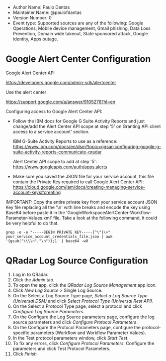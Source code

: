 - Author Name: Paulo Dantas
- Maintainer Name: @paulofdantas
- Version Number: 0
- Event type: Supported sources are any of the following: Google Operations, Mobile device management, Gmail phishing, Data Loss Prevention, Domain wide takeout, State sponsored attack, Google identity, Apps outage.

# Google Alert Center Configuration

Google Alert Center API

https://developers.google.com/admin-sdk/alertcenter

Use the alert center

https://support.google.com/a/answer/9105276?hl=en

Configuring access to Google Alert Center API:

- Follow the IBM docs for Google G Suite Activity Reports and just change/add the Alert Center API scope at step '5' on Granting API client access to a service account' section.

    IBM G-Suite Activity Reports to use as a reference: https://www.ibm.com/docs/en/dsm?topic=ggsar-configuring-google-g-suite-activity-reports-communicate-qradar
    
    Alert Center API scope to add at step '5': https://www.googleapis.com/auth/apps.alerts
    
- Make sure you saved the JSON file for your service account, this file contain the Private Key required to call Google Alert Center API: https://cloud.google.com/iam/docs/creating-managing-service-account-keys#creating
    
IMPORTANT: Copy the entire private key from your service account JSON Key file replacing all the '\n' with line breaks and encode the key using Base64 before paste it in the 'GoogleWorkspaceAlertCenter-Workflow-Parameter-Values.xml' file. Take a look at the following command, it could be very helpful to do that.

    grep -o -e "-----BEGIN PRIVATE KEY-----[^\"]\+" your_service_account_credentials_file.json | awk '{gsub("\\\\n","\n")};1' | base64 -w0

# QRadar Log Source Configuration

1. Log in to QRadar.
2. Click the _Admin_ tab.
3. To open the app, click the _QRadar Log Source Management_ app icon.
4. Click _New Log Source_ > Single Log Source.
5. On the Select a Log Source Type page, _Select a Log Source Type (Universal DSM)_ and click _Select Protocol Type (Universal Rest API)_.
6. On the Select a Protocol Type page, select a protocol and click _Configure Log Source Parameters_.
7. On the Configure the Log Source parameters page, configure the log source parameters and click _Configure Protocol
Parameters_.
8. On the Configure the Protocol Parameters page, configure the protocol-specific parameters (Workflow and Workflow
Parameter Values). 
9. In the Test protocol parameters window, click _Start Test_.
10. To fix any errors, click _Configure Protocol Parameters_. Configure the parameters and click Test Protocol Parameters.
11. Click _Finish_
